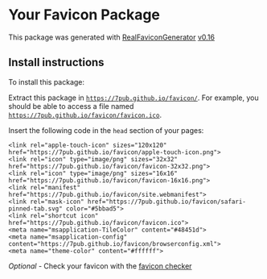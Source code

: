 # Your Favicon Package

This package was generated with [RealFaviconGenerator](https://realfavicongenerator.net/) [v0.16](https://realfavicongenerator.net/change_log#v0.16)

## Install instructions

To install this package:

Extract this package in <code>https://7pub.github.io/favicon/</code>. For example, you should be able to access a file named <code>https://7pub.github.io/favicon/favicon.ico</code>.

Insert the following code in the `head` section of your pages:

    <link rel="apple-touch-icon" sizes="120x120" href="https://7pub.github.io/favicon/apple-touch-icon.png">
    <link rel="icon" type="image/png" sizes="32x32" href="https://7pub.github.io/favicon/favicon-32x32.png">
    <link rel="icon" type="image/png" sizes="16x16" href="https://7pub.github.io/favicon/favicon-16x16.png">
    <link rel="manifest" href="https://7pub.github.io/favicon/site.webmanifest">
    <link rel="mask-icon" href="https://7pub.github.io/favicon/safari-pinned-tab.svg" color="#5bbad5">
    <link rel="shortcut icon" href="https://7pub.github.io/favicon/favicon.ico">
    <meta name="msapplication-TileColor" content="#48451d">
    <meta name="msapplication-config" content="https://7pub.github.io/favicon/browserconfig.xml">
    <meta name="theme-color" content="#ffffff">

*Optional* - Check your favicon with the [favicon checker](https://realfavicongenerator.net/favicon_checker)